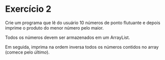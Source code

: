 Exercício 2
===

Crie um programa que lê do usuário 10 números de ponto flutuante e depois imprime o produto do menor número pelo maior.

Todos os números devem ser armazenados em um ArrayList.

Em seguida, imprima na ordem inversa todos os números contidos no array (comece pelo *último*).
